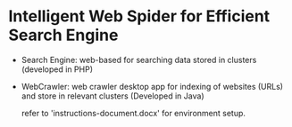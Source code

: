 # Intelligent Web Spider for Efficient Search Engine
- Search Engine: web-based for searching data stored in clusters (developed in PHP)
- WebCrawler:    web crawler desktop app for indexing of websites (URLs) and store in relevant clusters (Developed in Java)

  refer to 'instructions-document.docx' for environment setup.
